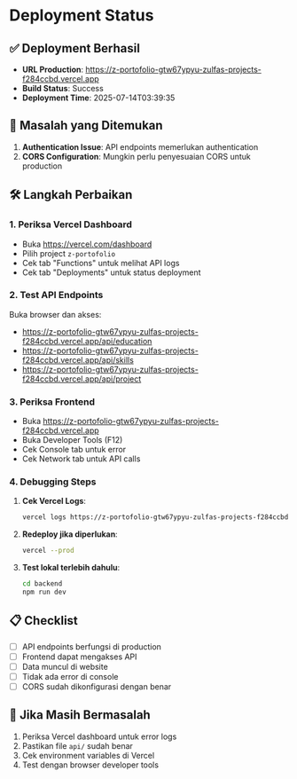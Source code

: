 # Deployment Status

## ✅ Deployment Berhasil
- **URL Production**: https://z-portofolio-gtw67ypyu-zulfas-projects-f284ccbd.vercel.app
- **Build Status**: Success
- **Deployment Time**: 2025-07-14T03:39:35

## 🔧 Masalah yang Ditemukan
1. **Authentication Issue**: API endpoints memerlukan authentication
2. **CORS Configuration**: Mungkin perlu penyesuaian CORS untuk production

## 🛠️ Langkah Perbaikan

### 1. Periksa Vercel Dashboard
- Buka https://vercel.com/dashboard
- Pilih project `z-portofolio`
- Cek tab "Functions" untuk melihat API logs
- Cek tab "Deployments" untuk status deployment

### 2. Test API Endpoints
Buka browser dan akses:
- https://z-portofolio-gtw67ypyu-zulfas-projects-f284ccbd.vercel.app/api/education
- https://z-portofolio-gtw67ypyu-zulfas-projects-f284ccbd.vercel.app/api/skills
- https://z-portofolio-gtw67ypyu-zulfas-projects-f284ccbd.vercel.app/api/project

### 3. Periksa Frontend
- Buka https://z-portofolio-gtw67ypyu-zulfas-projects-f284ccbd.vercel.app
- Buka Developer Tools (F12)
- Cek Console tab untuk error
- Cek Network tab untuk API calls

### 4. Debugging Steps
1. **Cek Vercel Logs**:
   ```bash
   vercel logs https://z-portofolio-gtw67ypyu-zulfas-projects-f284ccbd.vercel.app
   ```

2. **Redeploy jika diperlukan**:
   ```bash
   vercel --prod
   ```

3. **Test lokal terlebih dahulu**:
   ```bash
   cd backend
   npm run dev
   ```

## 📋 Checklist
- [ ] API endpoints berfungsi di production
- [ ] Frontend dapat mengakses API
- [ ] Data muncul di website
- [ ] Tidak ada error di console
- [ ] CORS sudah dikonfigurasi dengan benar

## 🚨 Jika Masih Bermasalah
1. Periksa Vercel dashboard untuk error logs
2. Pastikan file `api/` sudah benar
3. Cek environment variables di Vercel
4. Test dengan browser developer tools 